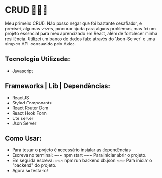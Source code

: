 # CRUD 👨🏻‍💻
  
  Meu primeiro CRUD. Não posso negar que foi bastante desafiador, e precisei, algumas vezes, procurar ajuda para alguns problemas, mas foi um projeto essencial para meu aprendizado em React, além de fortalecer minha resiliência.
  Utilizei um banco de dados fake através do 'Json-Server' e uma simples API, consumida pelo Axios.

## Tecnologia Utilizada:
- Javascript
## Frameworks | Lib | Dependências:
- ReactJS
- Styled Components
- React Router Dom
- React Hook Form
- Lite server
- Json Server

## Como Usar:
- Para testar o projeto é necessário instalar as dependências
- Escreva no terminal: ~~~ npm start ~~~ Para iniciar abrir o projeto.
- Em seguida escreva: ~~~ npm run backend db.json ~~~ Para iniciar o "backend" do projeto.
- Agora só testa-lo!
